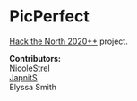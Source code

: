 # PicPerfect
[Hack the North 2020++](https://hackthenorth2021.devpost.com/) project.

**Contributors:** <br>
[NicoleStrel](https://github.com/NicoleStrel) <br>
[JapnitS](https://github.com/JapnitS) <br>
Elyssa Smith
